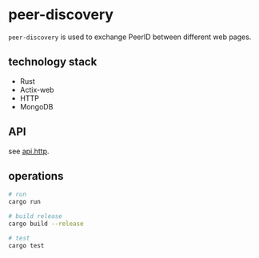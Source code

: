 # peer-discovery

`peer-discovery` is used to exchange PeerID between different web pages.

## technology stack

- Rust
- Actix-web
- HTTP
- MongoDB

## API

see [api.http](./api.http).

## operations

```sh
# run
cargo run

# build release
cargo build --release

# test
cargo test
```
